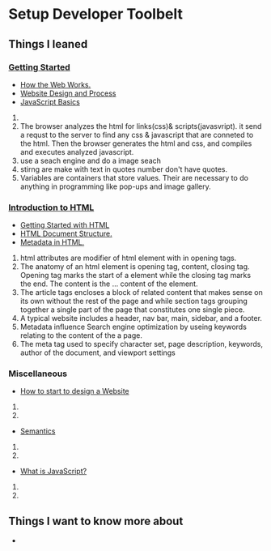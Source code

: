 # Setup Developer Toolbelt

## Things I leaned
### [Getting Started](https://developer.mozilla.org/en-US/docs/Learn/Getting_started_with_the_web/)
- [How the Web Works.](https://developer.mozilla.org/en-US/docs/Learn/Getting_started_with_the_web/How_the_Web_works)
- [ Website Design and Process](https://developer.mozilla.org/en-US/docs/Learn/Getting_started_with_the_web/What_will_your_website_look_like)
- [JavaScript Basics](https://developer.mozilla.org/en-US/docs/Learn/Getting_started_with_the_web/JavaScript_basics)

1. 
2. The browser analyzes the html for links(css)& scripts(javasvript). it send a requst to the server to find any css & javascript that are conneted to the html.
Then the browser generates the html and css, and compiles and executes analyzed javascript.
3. use a seach engine and do a image seach
4. stirng are make with text in quotes number don't have quotes.
5. Variables are containers that store values. Their  are necessary to do anything in programming like pop-ups and image gallery.


### [Introduction to HTML](https://developer.mozilla.org/en-US/docs/Learn/HTML/Introduction_to_HTML/)
- [ Getting Started with HTML](https://developer.mozilla.org/en-US/docs/Learn/HTML/Introduction_to_HTML/Getting_started)
- [HTML Document Structure.](https://developer.mozilla.org/en-US/docs/Learn/HTML/Introduction_to_HTML/Document_and_website_structure)
- [Metadata in HTML.](https://developer.mozilla.org/en-US/docs/Learn/HTML/Introduction_to_HTML/The_head_metadata_in_HTML)

1. html attributes are modifier of  html element with in opening tags.
2.  The anatomy of an html element is opening tag, content, closing tag. Opening tag marks the start of a element while the closing tag marks the end. The content is the ... content of the element.
3. The article tags encloses a block of related content that makes sense on its own without the rest of the page and while section tags  grouping together a single part of the page that constitutes one single piece.
4.  A typical website includes a header, nav bar, main, sidebar, and a footer.
5. Metadata influence Search engine optimization by useing keywords relating to the content of the a page.
6. The meta tag used to specify character set, page description, keywords, author of the document, and viewport settings


### Miscellaneous
- [How to start to design a Website](https://developer.mozilla.org/en-US/docs/Learn/Common_questions/Thinking_before_coding)

1. 
2. 


- [Semantics](https://developer.mozilla.org/en-US/docs/Glossary/Semantics)

1. 
2. 


- [What is JavaScript?](https://developer.mozilla.org/en-US/docs/Learn/JavaScript/First_steps/What_is_JavaScript)

1. 
2. 
 

## Things I want to know more about
- 